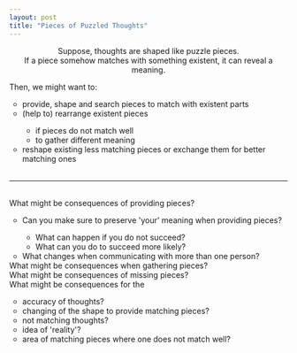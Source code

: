 ```yaml
---
layout: post
title: "Pieces of Puzzled Thoughts"
---
```

<link rel="stylesheet" href="/css/post.css">

<div style="text-align:center;">
<p>Suppose, thoughts are shaped like puzzle pieces.<br/>
   If a piece somehow matches with something existent, it can reveal a meaning.</p>
</div>
<div>Then, we might want to:
<ul style="list-style-type:circle; margin-bottom: 0px;">
  <li>provide, shape and search pieces to match with existent parts</li>
  <li>(help to) rearrange existent pieces</li>
  <ul style="list-style-type:circle; margin-bottom: 0px;">
    <li>if pieces do not match well</li>
    <li>to gather different meaning</li>
  </ul>
  <li>reshape existing less matching pieces or exchange them for better matching ones</li>
  </ul>
</div>
<br/>
<hr>
<br/>

<div>What might be consequences of providing pieces?
  <ul style="list-style-type:circle; margin-bottom: 0px;">
  <li>Can you make sure to preserve 'your' meaning when providing pieces?</li>
    <ul style="list-style-type:circle; margin-bottom: 0px;">
    <li>What can happen if you do not succeed?</li>
    <li>What can you do to succeed more likely?</li>
    </ul>
  <li>What changes when communicating with more than one person?</li>
  </ul>
</div>
<div>What might be consequences when gathering pieces?</div>
<div>What might be consequences of missing pieces?</div>
<div>What might be consequences for the
  <ul style="list-style-type:circle;">
   <li>accuracy of thoughts?</li>
   <li>changing of the shape to provide matching pieces?</li>
   <li>not matching thoughts?</li>
   <li>idea of 'reality'?</li>
   <li>area of matching pieces where one does not match well?</li>
  </ul>
</div>
